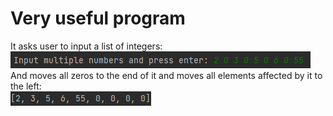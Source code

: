 # Very useful program

It asks user to input a list of integers:  
![Example of input](./images/input.png)  
And moves all zeros to the end of it and moves all elements affected by it to the left:  
![Example of output](./images/Output.png)
